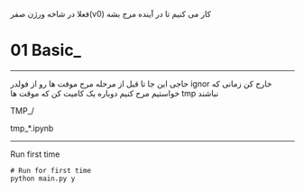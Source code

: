 فعلا در شاخه ورژن صفر(v0) کار می کنیم تا در آینده مرج بشه

# 01  Basic_

---

حاجی این جا تا قبل از مرحله مرج موفت ها رو از فولدر 
ignor 
خارج کن زمانی که خواستیم مرج کنیم دوباره یک کامیت کن که موقت ها tmp نباشند

TMP_/

tmp_*.ipynb


---

Run first time

```
# Run for first time
python main.py y
```



